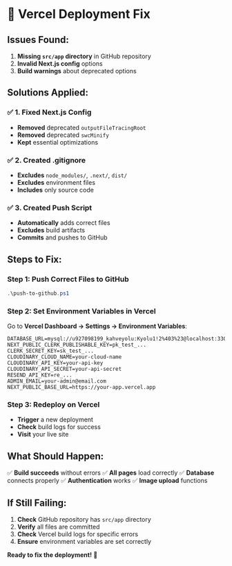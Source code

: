 # 🔧 Vercel Deployment Fix

## **Issues Found:**
1. **Missing `src/app` directory** in GitHub repository
2. **Invalid Next.js config** options
3. **Build warnings** about deprecated options

## **Solutions Applied:**

### ✅ **1. Fixed Next.js Config**
- **Removed** deprecated `outputFileTracingRoot`
- **Removed** deprecated `swcMinify`
- **Kept** essential optimizations

### ✅ **2. Created .gitignore**
- **Excludes** `node_modules/`, `.next/`, `dist/`
- **Excludes** environment files
- **Includes** only source code

### ✅ **3. Created Push Script**
- **Automatically** adds correct files
- **Excludes** build artifacts
- **Commits** and pushes to GitHub

## **Steps to Fix:**

### **Step 1: Push Correct Files to GitHub**
```powershell
.\push-to-github.ps1
```

### **Step 2: Set Environment Variables in Vercel**
Go to **Vercel Dashboard → Settings → Environment Variables**:

```
DATABASE_URL=mysql://u927098199_kahveyolu:Kyolu1!2%403%23@localhost:3306/u927098199_kahveyolu
NEXT_PUBLIC_CLERK_PUBLISHABLE_KEY=pk_test_...
CLERK_SECRET_KEY=sk_test_...
CLOUDINARY_CLOUD_NAME=your-cloud-name
CLOUDINARY_API_KEY=your-api-key
CLOUDINARY_API_SECRET=your-api-secret
RESEND_API_KEY=re_...
ADMIN_EMAIL=your-admin@email.com
NEXT_PUBLIC_BASE_URL=https://your-app.vercel.app
```

### **Step 3: Redeploy on Vercel**
- **Trigger** a new deployment
- **Check** build logs for success
- **Visit** your live site

## **What Should Happen:**
✅ **Build succeeds** without errors
✅ **All pages** load correctly
✅ **Database** connects properly
✅ **Authentication** works
✅ **Image upload** functions

## **If Still Failing:**
1. **Check** GitHub repository has `src/app` directory
2. **Verify** all files are committed
3. **Check** Vercel build logs for specific errors
4. **Ensure** environment variables are set correctly

**Ready to fix the deployment!** 🚀

